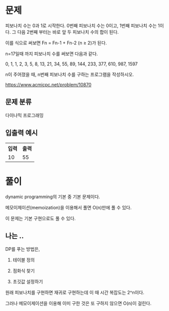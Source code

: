 # 문제

피보나치 수는 0과 1로 시작한다. 0번째 피보나치 수는 0이고, 1번째 피보나치 수는 1이다. 그 다음 2번째 부터는 바로 앞 두 피보나치 수의 합이 된다.

이를 식으로 써보면 Fn = Fn-1 + Fn-2 (n ≥ 2)가 된다.

n=17일때 까지 피보나치 수를 써보면 다음과 같다.

0, 1, 1, 2, 3, 5, 8, 13, 21, 34, 55, 89, 144, 233, 377, 610, 987, 1597

n이 주어졌을 때, n번째 피보나치 수를 구하는 프로그램을 작성하시오.

https://www.acmicpc.net/problem/10870

## 문제 분류

다이나믹 프로그래밍

## 입출력 예시

<table>
  <tr>
    <th>입력</th>
    <th>출력</th>
  </tr>
  <tr>
    <td>10</td>
    <td>55</td>
  </tr>
</table>

# 풀이

dynamic programming의 기본 중 기본 문제이다.

메모이제이션(memoization)을 이용해서 풀면 O(n)만에 풀 수 있다.

이 문제는 기본 구현으로도 풀 수 있다.

## 나는 ..

DP를 푸는 방법은,

1. 테이블 정의

2. 점화식 찾기

3. 초깃값 설정하기

원래 피보나치를 구현하면 재귀로 구현하는데 이 때 시간 복잡도는 2^n이다.

그러나 메모이제이션을 이용해 이미 구한 것은 또 구하지 않으면 O(n)이 걸린다.